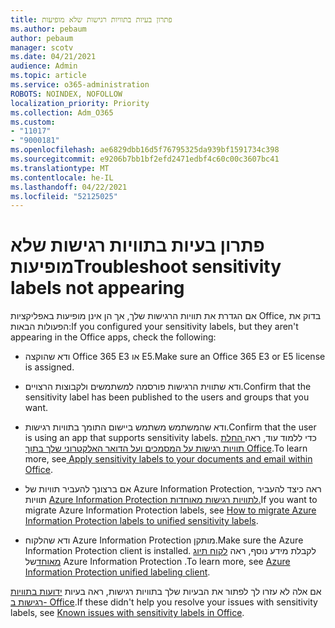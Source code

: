 ```yaml
---
title: פתרון בעיות בתוויות רגישות שלא מופיעות
ms.author: pebaum
author: pebaum
manager: scotv
ms.date: 04/21/2021
audience: Admin
ms.topic: article
ms.service: o365-administration
ROBOTS: NOINDEX, NOFOLLOW
localization_priority: Priority
ms.collection: Adm_O365
ms.custom:
- "11017"
- "9000181"
ms.openlocfilehash: ae6829dbb16d5f76795325da939bf1591734c398
ms.sourcegitcommit: e9206b7bb1bf2efd2471edbf4c60c00c3607bc41
ms.translationtype: MT
ms.contentlocale: he-IL
ms.lasthandoff: 04/22/2021
ms.locfileid: "52125025"
---
```

# <a name="troubleshoot-sensitivity-labels-not-appearing"></a><span data-ttu-id="5f2cf-102">פתרון בעיות בתוויות רגישות שלא מופיעות</span><span class="sxs-lookup"><span data-stu-id="5f2cf-102">Troubleshoot sensitivity labels not appearing</span></span>

<span data-ttu-id="5f2cf-103">אם הגדרת את תוויות הרגישות שלך, אך הן אינן מופיעות באפליקציות Office, בדוק את הפעולות הבאות:</span><span class="sxs-lookup"><span data-stu-id="5f2cf-103">If you configured your sensitivity labels, but they aren't appearing in the Office apps, check the following:</span></span>

- <span data-ttu-id="5f2cf-104">ודא שהוקצה Office 365 E3 או E5.</span><span class="sxs-lookup"><span data-stu-id="5f2cf-104">Make sure an Office 365 E3 or E5 license is assigned.</span></span>

- <span data-ttu-id="5f2cf-105">ודא שתווית הרגישות פורסמה למשתמשים ולקבוצות הרצויים.</span><span class="sxs-lookup"><span data-stu-id="5f2cf-105">Confirm that the sensitivity label has been published to the users and groups that you want.</span></span>

- <span data-ttu-id="5f2cf-106">ודא שהמשתמש משתמש ביישום התומך בתוויות רגישות.</span><span class="sxs-lookup"><span data-stu-id="5f2cf-106">Confirm that the user is using an app that supports sensitivity labels.</span></span> <span data-ttu-id="5f2cf-107">כדי ללמוד עוד, ראה[ החלת תוויות רגישות על המסמכים ועל הדואר האלקטרוני שלך בתוך Office](https://go.microsoft.com/fwlink/?linkid=2106446).</span><span class="sxs-lookup"><span data-stu-id="5f2cf-107">To learn more, see[ Apply sensitivity labels to your documents and email within Office](https://go.microsoft.com/fwlink/?linkid=2106446).</span></span>

- <span data-ttu-id="5f2cf-108">אם ברצונך להעביר תוויות של Azure Information Protection, ראה כיצד להעביר תוויות [Azure Information Protection לתוויות רגישות מאוחדות.](https://go.microsoft.com/fwlink/?linkid=2106056)</span><span class="sxs-lookup"><span data-stu-id="5f2cf-108">If you want to migrate Azure Information Protection labels, see [How to migrate Azure Information Protection labels to unified sensitivity labels](https://go.microsoft.com/fwlink/?linkid=2106056).</span></span>

- <span data-ttu-id="5f2cf-109">ודא שהלקוח Azure Information Protection מותקן.</span><span class="sxs-lookup"><span data-stu-id="5f2cf-109">Make sure the Azure Information Protection client is installed.</span></span> <span data-ttu-id="5f2cf-110">לקבלת מידע נוסף, ראה [לקוח תיוג מאוחד](https://go.microsoft.com/fwlink/?linkid=2106374)של Azure Information Protection .</span><span class="sxs-lookup"><span data-stu-id="5f2cf-110">To learn more, see [Azure Information Protection unified labeling client](https://go.microsoft.com/fwlink/?linkid=2106374).</span></span>

<span data-ttu-id="5f2cf-111">אם אלה לא עזרו לך לפתור את הבעיות שלך בתוויות רגישות, ראה בעיות [ידועות בתוויות רגישות ב- Office](https://go.microsoft.com/fwlink/?linkid=2106447).</span><span class="sxs-lookup"><span data-stu-id="5f2cf-111">If these didn't help you resolve your issues with sensitivity labels, see [Known issues with sensitivity labels in Office](https://go.microsoft.com/fwlink/?linkid=2106447).</span></span>